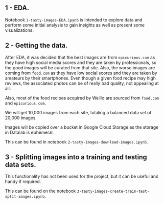 1 - EDA.
--------
Notebook `1-tasty-images-EDA.ipynb` is intended to explore data and perform some initial analysis to gain insights as well as present some visualizations.

2 - Getting the data.
---------------------
After EDA, it was decided that the best images are from `epicurious.com` as they have high social media scores and they are taken by professionals, so the good images will be curated from that site. Also, the worse images are coming from `food.com` as they have low social scores and they are taken by amateurs by their smartphones. Even though a given food recipe may high reviews, the associated photos can be of really bad quality, not appealing at all.

Also, most of the food recipes acquired by Wellio are sourced from `food.com` and `epicurious.com`.

We will get 10,000 images from each site, totaling a balanced data set of 20,000 images.

Images will be copied over a bucket in Google Cloud Storage as the storage in Datalab is ephemeral.

This can be found in notebook `2-tasty-images-download-images.ipynb`.

3 - Splitting images into a training and testing data sets.
-----------------------------------------------------------
This functionality has not been used for the project, but it can be useful and handy if required.

This can be found on the notebook `3-tasty-images-create-train-test-split-images.ipynb`.
